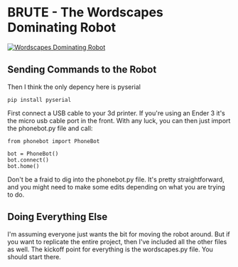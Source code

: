 # BRUTE - The Wordscapes Dominating Robot

[![Wordscapes Dominating Robot](https://i.imgur.com/B69g2r6.png)](https://www.youtube.com/watch?v=R-qC-0gX8Dw "Wordscapes Dominating Robot")


Sending Commands to the Robot
-----------------------------
Then I think the only depency here is pyserial
```
pip install pyserial
```

First connect a USB cable to your 3d printer. If you're using an Ender 3 it's the micro usb cable port in the front.
With any luck, you can then just import the phonebot.py file and call:

```
from phonebot import PhoneBot

bot = PhoneBot()
bot.connect()
bot.home()
```
Don't be a fraid to dig into the phonebot.py file. It's pretty straightforward, and you might need to make some edits depending on what you are trying to do.


Doing Everything Else
---------------------

I'm assuming everyone just wants the bit for moving the robot around. But if you want to replicate the entire project, then I've included all the other files as well.
The kickoff point for everything is the wordscapes.py file. You should start there.
